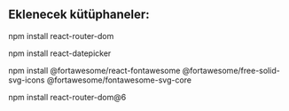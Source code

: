 ## Eklenecek kütüphaneler:

npm install react-router-dom

npm install react-datepicker

npm install @fortawesome/react-fontawesome @fortawesome/free-solid-svg-icons @fortawesome/fontawesome-svg-core

npm install react-router-dom@6
